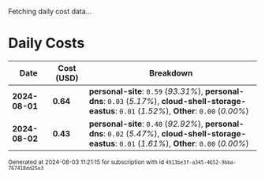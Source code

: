 Fetching daily cost data...
# Daily Costs

| Date | Cost (USD) | Breakdown |
|------|----------------|-----------|
| **2024-08-01** | **0.64** | **personal-site**: `0.59` (_93.31%_), **personal-dns**: `0.03` (_5.17%_), **cloud-shell-storage-eastus**: `0.01` (_1.52%_), **Other**: `0.00` (_0.00%_) |
| **2024-08-02** | **0.43** | **personal-site**: `0.40` (_92.92%_), **personal-dns**: `0.02` (_5.47%_), **cloud-shell-storage-eastus**: `0.01` (_1.61%_), **Other**: `0.00` (_0.00%_) |


<sup>Generated at 2024-08-03 11:21:15 for subscription with id `4913be3f-a345-4652-9bba-767418dd25e3`</sup>
